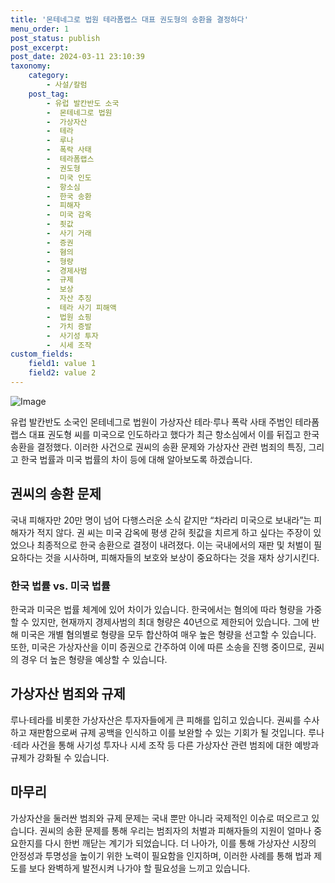 ```yaml
---
title: '몬테네그로 법원 테라폼랩스 대표 권도형의 송환을 결정하다'
menu_order: 1
post_status: publish
post_excerpt: 
post_date: 2024-03-11 23:10:39
taxonomy:
    category:
        - 사설/칼럼
    post_tag:
        - 유럽 발칸반도 소국
        -  몬테네그로 법원
        -  가상자산
        -  테라
        -  루나
        -  폭락 사태
        -  테라폼랩스
        -  권도형
        -  미국 인도
        -  항소심
        -  한국 송환
        -  피해자
        -  미국 감옥
        -  죗값
        -  사기 거래
        -  증권
        -  혐의
        -  형량
        -  경제사범
        -  규제
        -  보상
        -  자산 추징
        -  테라 사기 피해액
        -  법원 쇼핑
        -  가치 증발
        -  사기성 투자
        -  시세 조작
custom_fields:
    field1: value 1
    field2: value 2
---
```


![Image](https://imgnews.pstatic.net/image/020/2024/03/10/0003552362_001_20240311094301026.jpg?type=w647)

유럽 발칸반도 소국인 몬테네그로 법원이 가상자산 테라·루나 폭락 사태 주범인 테라폼랩스 대표 권도형 씨를 미국으로 인도하라고 했다가 최근 항소심에서 이를 뒤집고 한국 송환을 결정했다. 이러한 사건으로 권씨의 송환 문제와 가상자산 관련 범죄의 특징, 그리고 한국 법률과 미국 법률의 차이 등에 대해 알아보도록 하겠습니다.
## 권씨의 송환 문제
국내 피해자만 20만 명이 넘어 다행스러운 소식 같지만 “차라리 미국으로 보내라”는 피해자가 적지 않다. 권 씨는 미국 감옥에 평생 갇혀 죗값을 치르게 하고 싶다는 주장이 있었으나 최종적으로 한국 송환으로 결정이 내려졌다. 이는 국내에서의 재판 및 처벌이 필요하다는 것을 시사하며, 피해자들의 보호와 보상이 중요하다는 것을 재차 상기시킨다.
### 한국 법률 vs. 미국 법률
한국과 미국은 법률 체계에 있어 차이가 있습니다. 한국에서는 혐의에 따라 형량을 가중할 수 있지만, 현재까지 경제사범의 최대 형량은 40년으로 제한되어 있습니다. 그에 반해 미국은 개별 혐의별로 형량을 모두 합산하여 매우 높은 형량을 선고할 수 있습니다. 또한, 미국은 가상자산을 이미 증권으로 간주하여 이에 따른 소송을 진행 중이므로, 권씨의 경우 더 높은 형량을 예상할 수 있습니다.
## 가상자산 범죄와 규제
루나·테라를 비롯한 가상자산은 투자자들에게 큰 피해를 입히고 있습니다. 권씨를 수사하고 재판함으로써 규제 공백을 인식하고 이를 보완할 수 있는 기회가 될 것입니다. 루나·테라 사건을 통해 사기성 투자나 시세 조작 등 다른 가상자산 관련 범죄에 대한 예방과 규제가 강화될 수 있습니다.
## 마무리
가상자산을 둘러싼 범죄와 규제 문제는 국내 뿐만 아니라 국제적인 이슈로 떠오르고 있습니다. 권씨의 송환 문제를 통해 우리는 범죄자의 처벌과 피해자들의 지원이 얼마나 중요한지를 다시 한번 깨닫는 계기가 되었습니다. 더 나아가, 이를 통해 가상자산 시장의 안정성과 투명성을 높이기 위한 노력이 필요함을 인지하며, 이러한 사례를 통해 법과 제도를 보다 완벽하게 발전시켜 나가야 할 필요성을 느끼고 있습니다.
